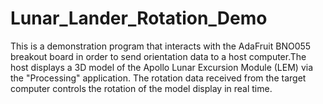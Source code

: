 # Lunar_Lander_Rotation_Demo
This is a demonstration program that interacts with the AdaFruit BNO055 breakout board in order to send orientation data to a host computer.The host displays a 3D model of the Apollo Lunar Excursion Module (LEM) via the "Processing" application. The rotation data received from the target computer controls the rotation of the model display in real time.

